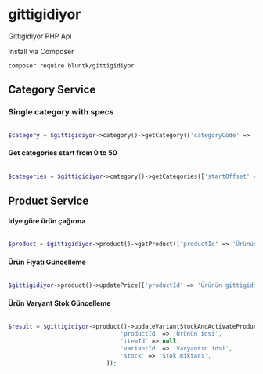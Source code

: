 # gittigidiyor
Gittigidiyor PHP Api

Install via Composer

``composer require bluntk/gittigidiyor``

## Category Service

### Single category with specs

```php

$category = $gittigidiyor->category()->getCategory(['categoryCode' => 'a', 'withSpecs' => 1]); 

```

#### Get categories start from 0 to 50

```php 

$categories = $gittigidiyor->category()->getCategories(['startOffset' => 0, 'rowCount' => 50]);

```

## Product Service

#### Idye göre ürün çağırma

```php 

$product = $gittigidiyor->product()->getProduct(['productId' => 'Ürünün gittidiyordaki idsi']);

```

#### Ürün Fiyatı Güncelleme

```php 

$gittigidiyor->product()->updatePrice(['productId' => 'Ürünün gittigidiyordaki idsi', 'buyNowPrice' => 'Hemen al fiyatı', 'newPrice' => 'Liste Fiyatı']);

```

#### Ürün Varyant Stok Güncelleme 

```php 

$result = $gittigidiyor->product()->updateVariantStockAndActivateProduct([
                                'productId' => 'Ürünün idsi',
                                'itemId' => null,
                                'variantId' => 'Varyantın idsi',
                                'stock' => 'Stok miktarı',
                            ]);
                            
```

